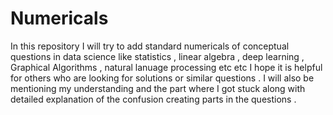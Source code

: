 # Numericals
In this repository I will try to add standard numericals of conceptual questions in data science like statistics , linear algebra , deep learning , Graphical Algorithms , natural lanuage processing etc etc 
I hope it is helpful for others who are looking for solutions or similar questions .
I will also be mentioning  my understanding and the part where I got stuck along with detailed explanation of the confusion creating parts in the questions . 


